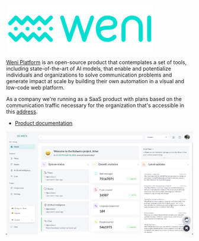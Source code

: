 <img src="https://github.com/Ilhasoft/weni-platform/raw/readme-briefing/images/logos/png/weni-396x129-color.png" data-canonical-src="https://github.com/Ilhasoft/weni-platform/raw/readme-briefing/images/logos/png/weni-396x129-color.png" width="396"/>

[Weni Platform](https://weni.ai) is an open-source product that contemplates a set of tools, including state-of-the-art of AI models, that enable and potentialize individuals and organizations to solve communication problems and generate impact at scale by building their own automation in a visual and low-code web platform.

As a company we're running as a SaaS product with plans based on the communication traffic necessary for the organization that's accessible in this [address](https://dash.weni.ai).

- [Product documentation](https://docs.weni.ai)

<img src="https://github.com/Ilhasoft/weni-platform/raw/readme-briefing/images/product/home.png" data-canonical-src="https://github.com/Ilhasoft/weni-platform/raw/readme-briefing/images/product/home.png"/>
